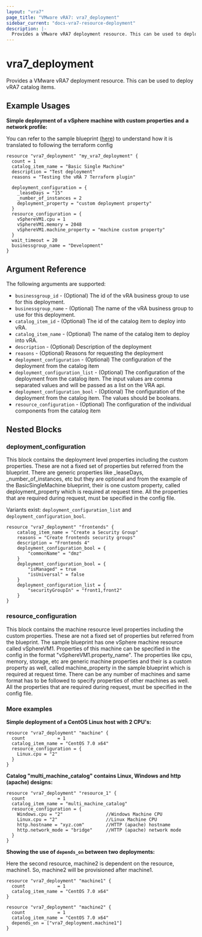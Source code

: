 ```yaml
---
layout: "vra7"
page_title: "VMware vRA7: vra7_deployment"
sidebar_current: "docs-vra7-resource-deployment"
description: |-
  Provides a VMware vRA7 deployment resource. This can be used to deploy vRA7 catalog items.
---
```


# vra7\_deployment

Provides a VMware vRA7 deployment resource. This can be used to deploy vRA7 catalog items.

## Example Usages

**Simple deployment of a vSphere machine with custom properties and a network profile:**

You can refer to the sample blueprint ([here](https://github.com/terraform-providers/terraform-provider-vra7/tree/master/website/docs/r)) to understand how it is translated to following the terraform config

```hcl
resource "vra7_deployment" "my_vra7_deployment" {
  count = 1
  catalog_item_name = "Basic Single Machine"
  description = "Test deployment"
  reasons = "Testing the vRA 7 Terraform plugin"

  deployment_configuration = {
    _leaseDays = "15"
    _number_of_instances = 2
    deployment_property = "custom deployment property"
  }
  resource_configuration = {
    vSphereVM1.cpu = 1
    vSphereVM1.memory = 2048
    vSphereVM1.machine_property = "machine custom property"
  }
  wait_timeout = 20
  businessgroup_name = "Development"
}
```

## Argument Reference

The following arguments are supported:

* `businessgroup_id` - (Optional) The id of the vRA business group to use for this deployment.
* `businessgroup_name` - (Optional) The name of the vRA business group to use for this deployment.
* `catalog_item_id` - (Optional) The id of the catalog item to deploy into vRA.
* `catalog_item_name` - (Optional) The name of the catalog item to deploy into vRA.
* `description` - (Optional) Description of the deployment
* `reasons` - (Optional) Reasons for requesting the deployment
* `deployment_configuration` - (Optional) The configuration of the deployment from the catalog item
* `deployment_configuration_list` - (Optional) The configuration of the deployment from the catalog item. The input values are comma separated values and will be passed as a list on the VRA api.
* `deployment_configuration_bool` - (Optional) The configuration of the deployment from the catalog item. The values should be booleans.
* `resource_configuration` - (Optional) The configuration of the individual components from the catalog item

## Nested Blocks

### deployment_configuration ###

This block contains the deployment level properties including the custom properties. These are not a fixed set of properties but referred from the blueprint. There are generic properties like _leaseDays, _number_of_instances, etc but they are optional and from the example of the BasicSingleMachine blueprint, their is one custom property, called deployment_property which is required at request time.
All the properties that are required during request, must be specified in the config file.

Variants exist: `deployment_configuration_list` and `deployment_configuration_bool`.

```
resource "vra7_deployment" "frontends" {
    catalog_item_name = "Create a Security Group"
    reasons = "Create frontends security groups"
    description = "Frontends 4"
    deployment_configuration_bool = {
        "commonName" = "dmz"
    }
    deployment_configuration_bool = {
        "isManaged" = true
        "isUniversal" = false
    }
    deployment_configuration_list = {
        "securityGroupIn" = "front1,front2"
    }
}

```

### resource_configuration ###

This block contains the machine resource level properties including the custom properties. These are not a fixed set of properties but referred from the blueprint. The sample blueprint has one vSphere machine resource called vSphereVM1. Properties of this machine can be specified in the config in the format "vSphereVM1.property_name". The properties like cpu, memory, storage, etc are generic machine properties and their is a custom property as well, called machine_property in the sample blueprint which is required at request time. There can be any number of machines and same format has to be followed to specify properties of other machines as well.
All the properties that are required during request, must be specified in the config file.


### More examples ###

**Simple deployment of a CentOS Linux host with 2 CPU's:**

```hcl
resource "vra7_deployment" "machine" {
  count            = 1
  catalog_item_name = "CentOS 7.0 x64"
  resource_configuration = {
    Linux.cpu = "2"
  }
}
```

**Catalog "multi_machine_catalog" contains Linux, Windows and http (apache) designs:**

```hcl
resource "vra7_deployment" "resource_1" {
  count            = 1
  catalog_item_name = "multi_machine_catalog"
  resource_configuration = {
    Windows.cpu = "2"                //Windows Machine CPU
    Linux.cpu = "2"                  //Linux Machine CPU
    http.hostname = "xyz.com"        //HTTP (apache) hostname
    http.network_mode = "bridge"     //HTTP (apache) network mode
  }
}
```

**Showing the use of `depends_on` between two deployments:**

Here the second resource, machine2 is dependent on the resource, machine1. So, machine2 will be provisioned after machine1.

```hcl
resource "vra7_deployment" "machine1" {
  count            = 1
  catalog_item_name = "CentOS 7.0 x64"
}

resource "vra7_deployment" "machine2" {
  count            = 1
  catalog_item_name = "CentOS 7.0 x64"
  depends_on = ["vra7_deployment.machine1"]
}
```
